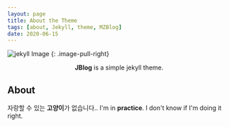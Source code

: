 ```yaml
---
layout: page
title: About the Theme
tags: [about, Jekyll, theme, MZBlog]
date: 2020-06-15
---
```


![jekyll Image](https://github.com/mz-17/mz/blob/master/qf.png)
{: .image-pull-right}

<center><b>JBlog</b> is a simple jekyll theme.</center>

## About

자랑할 수 있는 **고양이**가 없습니다.. 
I'm in **practice**. I don't know if I'm doing it right.



